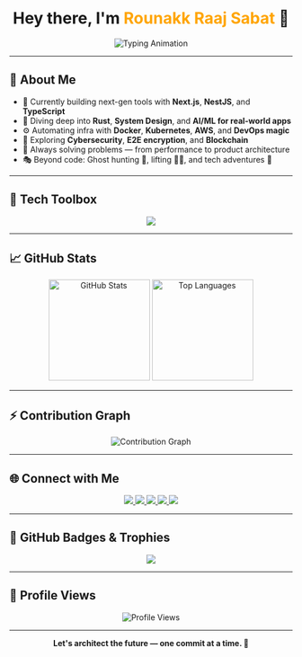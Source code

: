 <!-- GitHub README for Rounakk Raaj Sabat -->

<h1 align="center">
  Hey there, I'm <span style="color:#FFA500;">Rounakk Raaj Sabat</span> 👋
</h1>

<p align="center">
  <img src="https://readme-typing-svg.demolab.com?font=Fira+Code&weight=500&size=24&pause=1000&color=FFA500&center=true&vCenter=true&width=1000&lines=🚀+Full+Stack+Developer+%7C+System+Designer+%7C+Problem+Solver;⚡+Rustacean+%7C+Cloud+Native+%7C+Low+Latency+Builder;🧠+GenAI+%7C+Cybersecurity+%7C+Blockchain+Explorer" alt="Typing Animation" />
</p>

---

## 🚀 About Me

- 🔭 Currently building next-gen tools with **Next.js**, **NestJS**, and **TypeScript**
- 🧠 Diving deep into **Rust**, **System Design**, and **AI/ML for real-world apps**
- ⚙️ Automating infra with **Docker**, **Kubernetes**, **AWS**, and **DevOps magic**
- 🔐 Exploring **Cybersecurity**, **E2E encryption**, and **Blockchain**
- 🎯 Always solving problems — from performance to product architecture
- 🎭 Beyond code: Ghost hunting 👻, lifting 🏋️‍♂️, and tech adventures 🚀

---

## 🧰 Tech Toolbox

<div align="center">
  <img src="https://skillicons.dev/icons?i=nextjs,nestjs,react,ts,js,java,c,rust,express,postgres,mongodb,docker,kubernetes,aws,linux,python" />
</div>

---

## 📈 GitHub Stats

<div align="center">
  <img height="180px" src="https://github-readme-stats.vercel.app/api?username=rounakkraaj-1744&show_icons=true&theme=tokyonight&hide_border=true&count_private=true" alt="GitHub Stats" />
  <img height="180px" src="https://github-readme-stats.vercel.app/api/top-langs/?username=rounakkraaj-1744&layout=compact&theme=tokyonight&hide_border=true" alt="Top Languages" />
</div>

---

## ⚡ Contribution Graph

<div align="center">
  <img src="https://github-readme-activity-graph.vercel.app/graph?username=rounakkraaj-1744&theme=tokyo-night&area=true&hide_border=true" alt="Contribution Graph" />
</div>

---

## 🌐 Connect with Me

<div align="center">
  <a href="https://linkedin.com/in/rounakk-raaj-745rrs" target="_blank">
    <img src="https://img.shields.io/badge/LinkedIn-%230077B5.svg?style=for-the-badge&logo=linkedin&logoColor=white" />
  </a>
  <a href="https://twitter.com/rounakk_745" target="_blank">
    <img src="https://img.shields.io/badge/Twitter-%231DA1F2.svg?style=for-the-badge&logo=twitter&logoColor=white" />
  </a>
  <a href="https://www.fiverr.com/rounakk_raaj" target="_blank">
    <img src="https://img.shields.io/badge/Fiverr-%2300B22D.svg?style=for-the-badge&logo=fiverr&logoColor=white" />
  </a>
  <a href="mailto:hi@rounakk.in" target="_blank">
    <img src="https://img.shields.io/badge/Email-%23D14836.svg?style=for-the-badge&logo=gmail&logoColor=white" />
  </a>
  <a href="https://freelance.rounakk.in" target="_blank">
    <img src="https://img.shields.io/badge/Portfolio-%23000000.svg?style=for-the-badge&logo=github&logoColor=white" />
  </a>
</div>

---

## 🧠 GitHub Badges & Trophies

<div align="center">
  <img src="https://github-profile-trophy.vercel.app/?username=rounakkraaj-1744&theme=tokyonight&no-frame=true&row=1&column=7" />
</div>

---

## 👀 Profile Views

<div align="center">
  <img src="https://komarev.com/ghpvc/?username=rounakkraaj-1744&style=flat-square&color=blueviolet" alt="Profile Views" />
</div>

---

<p align="center">
  <b>Let's architect the future — one commit at a time. 🚀</b>
</p>
